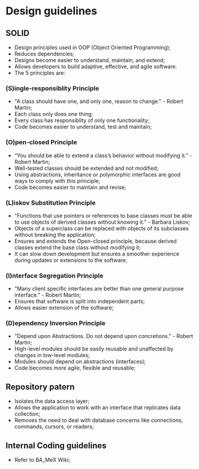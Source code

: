 # Design guidelines

## SOLID

*   Design principles used in OOP (Object Oriented Programming);
*   Reduces dependencies;
*   Designs become easier to understand, maintain, and extend;
*   Allows developers to build adaptive, effective, and agile software.
*   The 5 principles are:

### (S)ingle-responsiblity Principle
*   "A class should have one, and only one, reason to change." - Robert Martin;
*   Each class only does one thing;
*   Every class has responsiblity of only one functionality;
*   Code becomes easier to understand, test and maintain;

### (O)pen-closed Principle
*    “You should be able to extend a class’s behavior without modifying it.” - Robert Martin;
*   Well-tested classes should be extended and not modified;
*   Using abstractions, inheritance or polymorphic interfaces are good ways to comply with this principle;
*   Code becomes easier to maintain and revise;

### (L)iskov Substitution Principle
*   "Functions that use pointers or references to base classes must be able to use objects of derived classes without knowing it." - Barbara Liskov;
*   Objects of a superclass can be replaced with objects of its subclasses without breaking the application;
*   Ensures and extends the Open-closed principle, because derived classes extend the base class without modifying it;
*   It can slow down development but ensures a smoother experience during updates or extensions to the software;

### (I)nterface Segregation Principle
*   "Many client specific interfaces are better than one general purpose interface." - Robert Martin;
*   Ensures that software is split into independent parts;
*   Allows easier extension of the software;

### (D)ependency Inversion Principle
*   "Depend upon Abstractions. Do not depend upon concretions." - Robert Martin;
*   High-level modules should be easily reusable and unaffected by changes in low-level modules;
*   Modules should depend on abstractions (interfaces);
*   Code becomes more agile, flexible and reusable;

## Repository patern
*   Isolates the data access layer;
*   Allows the application to work with an interface that replicates data collection;
*   Removes the need to deal with database concerns like connections, commands, cursors, or readers;

## Internal Coding guidelines
*   Refer to BA_MeX Wiki;